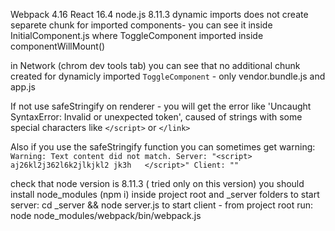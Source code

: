 Webpack 4.16 React 16.4 node.js 8.11.3
dynamic imports does not create separete chunk for imported components- you can see it inside InitialComponent.js where ToggleComponent imported inside componentWillMount()

in Network (chrom dev tools tab) you can see that no additional chunk created for dynamicly imported `ToggleComponent` - only vendor.bundle.js and app.js

If not use safeStringify on renderer - you will get the error like 'Uncaught SyntaxError: Invalid or unexpected token', caused of
strings with some special characters like `</script>` or `</link>`

Also if you use the safeStringify function you can sometimes get warning:
`Warning: Text content did not match. Server: "<script> aj26kl2j362l6k2jlkjkl2 jk3h   </script>" Client: ""`



check that node version is 8.11.3 ( tried only on this version)
you should install node_modules (npm i) inside project root and _server folders 
to start server:  cd _server &&  node server.js
to start client - from project root run: node node_modules/webpack/bin/webpack.js
